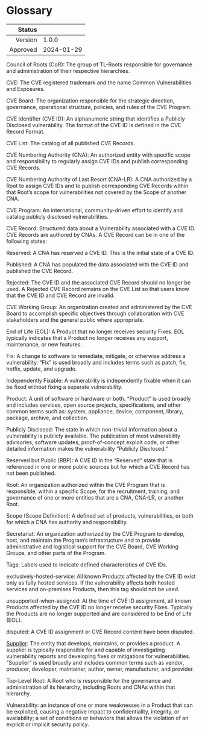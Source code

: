 # Glossary

| Status | |
| ---: | --- |
| Version | 1.0.0 |
| Approved | 2024-01-29 |

Council of Roots (CoR): The group of TL-Roots responsible for governance and administration of their respective hierarchies.

CVE: The CVE registered trademark and the name Common Vulnerabilities and Exposures.

CVE Board: The organization responsible for the strategic direction, governance, operational structure, policies, and rules of the CVE Program.

CVE Identifier (CVE ID): An alphanumeric string that identifies a Publicly Disclosed vulnerability. The format of the CVE ID is defined in the CVE Record Format.

CVE List: The catalog of all published CVE Records.

CVE Numbering Authority (CNA): An authorized entity with specific scope and responsibility to regularly assign CVE IDs and publish corresponding CVE Records.

CVE Numbering Authority of Last Resort (CNA-LR): A CNA authorized by a Root to assign CVE IDs and to publish corresponding CVE Records within that Root’s scope for vulnerabilities not covered by the Scope of another CNA.

CVE Program: An international, community-driven effort to identify and catalog publicly disclosed vulnerabilities.

CVE Record: Structured data about a Vulnerability associated with a CVE ID. CVE Records are authored by CNAs. A CVE Record can be in one of the following states:

Reserved: A CNA has reserved a CVE ID. This is the initial state of a CVE ID.

Published: A CNA has populated the data associated with the CVE ID and published the CVE Record.

Rejected: The CVE ID and the associated CVE Record should no longer be used. A Rejected CVE Record remains on the CVE List so that users know that the CVE ID and CVE Record are invalid.

CVE Working Group: An organization created and administered by the CVE Board to accomplish specific objectives through collaboration with CVE stakeholders and the general public where appropriate.

End of Life (EOL): A Product that no longer receives security Fixes. EOL typically indicates that a Product no longer receives any support, maintenance, or new features.

Fix: A change to software to remediate, mitigate, or otherwise address a vulnerability. “Fix” is used broadly and includes terms such as patch, fix, hotfix, update, and upgrade.

Independently Fixable: A vulnerability is independently fixable when it can be fixed without fixing a separate vulnerability.

Product: A unit of software or hardware or both. “Product” is used broadly and includes services, open source projects, specifications, and other common terms such as: system, appliance, device, component, library, package, archive, and collection.

Publicly Disclosed: The state in which non-trivial information about a vulnerability is publicly available. The publication of most vulnerability advisories, software updates, proof-of-concept exploit code, or other detailed information makes the vulnerability “Publicly Disclosed.”

Reserved but Public (RBP): A CVE ID in the “Reserved” state that is referenced in one or more public sources but for which a CVE Record has not been published.

Root: An organization authorized within the CVE Program that is responsible, within a specific Scope, for the recruitment, training, and governance of one or more entities that are a CNA, CNA-LR, or another Root.

Scope (Scope Definition): A defined set of products, vulnerabilities, or both for which a CNA has authority and responsibility.

Secretariat: An organization authorized by the CVE Program to develop, host, and maintain the Program’s infrastructure and to provide administrative and logistical support for the CVE Board, CVE Working Groups, and other parts of the Program.

Tags: Labels used to indicate defined characteristics of CVE IDs.

exclusively-hosted-service: All known Products affected by the CVE ID exist only as fully hosted services. If the vulnerability affects both hosted services and on-premises Products, then this tag should not be used.

unsupported-when-assigned: At the time of CVE ID assignment, all known Products affected by the CVE ID no longer receive security Fixes. Typically the Products are no longer supported and are considered to be End of Life (EOL).

disputed: A CVE ID assignment or CVE Record content have been disputed.

[Supplier](https://www.cve.org/ResourcesSupport/Glossary?activeTerm=glossarySupplier): The entity that develops, maintains, or provides a product. A supplier is typically responsible for and capable of investigating vulnerability reports and developing fixes or mitigations for vulnerabilities. “Supplier” is used broadly and includes common terms such as vendor, producer, developer, maintainer, author, owner, manufacturer, and provider.

Top-Level Root: A Root who is responsible for the governance and administration of its hierarchy, including Roots and CNAs within that hierarchy.

Vulnerability: an instance of one or more weaknesses in a Product that can be exploited, causing a negative impact to confidentiality, integrity, or availability; a set of conditions or behaviors that allows the violation of an explicit or implicit security policy.

